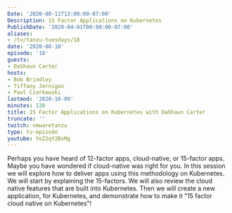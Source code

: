 ```yaml
---
Date: '2020-08-11T13:00:00-07:00'
Description: 15 Factor Applications on Kubernetes
PublishDate: '2020-04-01T00:00:00-07:00'
aliases:
- /tv/tanzu-tuesdays/18
date: '2020-08-10'
episode: '18'
guests:
- DaShaun Carter
hosts:
- Bob Brindley
- Tiffany Jernigan
- Paul Czarkowski
lastmod: '2020-10-09'
minutes: 120
title: 15 Factor Applications on Kubernetes with DaShaun Carter
truncate: ''
twitch: vmwaretanzu
type: tv-episode
youtube: YoZ2qY2BsMg
---
```


Perhaps you have heard of 12-factor apps, cloud-native, or 15-factor apps. Maybe you have wondered if cloud-native was right for you. In this session we will explore how to deliver apps using this methodology on Kubernetes. We will start by explaining the 15-factors. We will also review the cloud native features that are built into Kubernetes. Then we will create a new application, for Kubernetes, and demonstrate how to make it "15 factor cloud native on Kubernetes"!